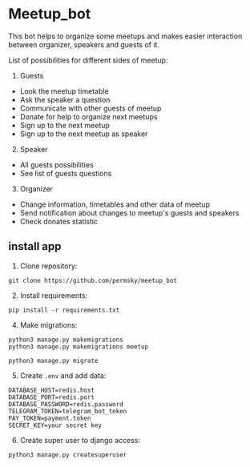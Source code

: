 # Meetup_bot

This bot helps to organize some meetups and makes easier interaction between organizer,
speakers and guests of it.

List of possibilities for different sides of meetup:
 1. Guests

  - Look the meetup timetable
  - Ask the speaker a question
  - Communicate with other guests of meetup
  - Donate for help to organize next meetups
  - Sign up to the next meetup
  - Sign up to the next meetup as speaker

 2. Speaker

  - All guests possibilities
  - See list of guests questions

 3. Organizer

  - Change information, timetables and other data of meetup
  - Send notification about changes to meetup's guests and speakers
  - Check donates statistic 

## install app
 1. Clone repository:

```commandline
git clone https://github.com/permsky/meetup_bot
```

 2. Install requirements:

```commandline
pip install -r requirements.txt
```

 4. Make migrations:

```commandline
python3 manage.py makemigrations
python3 manage.py makemigrations meetup

python3 manage.py migrate
```

 5. Create `.env` and add data:

```commandline
DATABASE_HOST=redis.host
DATABASE_PORT=redis.port
DATABASE_PASSWORD=redis.password
TELEGRAM_TOKEN=telegram_bot_token
PAY_TOKEN=payment.token
SECRET_KEY=your secret key
```

 6. Create super user to django access:

```commandline
python3 manage.py createsuperuser
```
